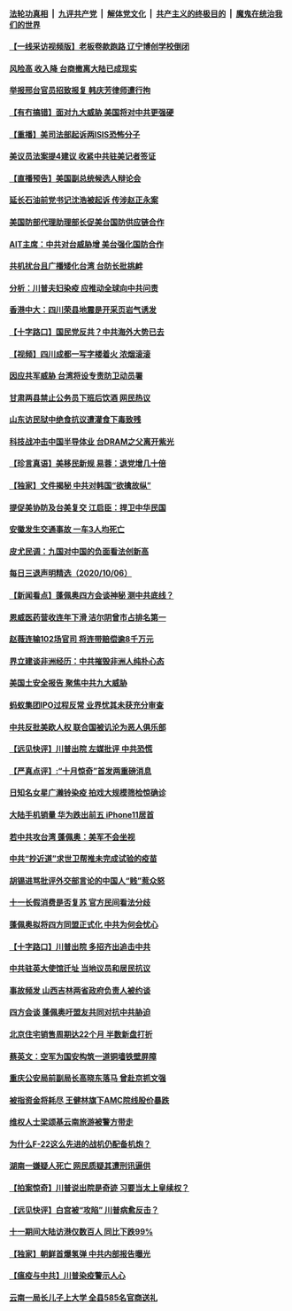 

####  [法轮功真相](../../../../basic/blob/master/README.md?t=10080402) &nbsp;|&nbsp; [九评共产党](../../../../9ping.md/blob/master/README.md?t=10080402) &nbsp;|&nbsp; [解体党文化](../../../../jtdwh.md/blob/master/README.md?t=10080402)  &nbsp;|&nbsp; [共产主义的终极目的](../../../../gczydzjmd.md/blob/master/README.md?t=10080402) &nbsp;|&nbsp; [魔鬼在统治我们的世界](../../../../mgztzwmdsj.md/blob/master/README.md?t=10080402) 

#### [【一线采访视频版】老板卷款跑路 辽宁博创学校倒闭](../pages/nsc413/n12460001.md?t=10080402) 

#### [风险高 收入降 台商撤离大陆已成现实](../pages/nsc413/n12459995.md?t=10080402) 

#### [举报邢台官员招致报复 韩庆芳律师遭行拘](../pages/nsc413/n12460046.md?t=10080402) 

#### [【有冇搞错】面对九大威胁 美国将对中共更强硬](../pages/nsc413/n12459873.md?t=10080402) 

#### [【重播】美司法部起诉两ISIS恐怖分子](../pages/nsc413/n12457670.md?t=10080402) 

#### [美议员法案提4建议 收紧中共驻美记者签证](../pages/nsc413/n12459985.md?t=10080402) 

#### [【直播预告】美国副总统候选人辩论会](../pages/nsc413/n12455352.md?t=10080402) 

#### [延长石油前党书记沈浩被起诉 传涉赵正永案](../pages/nsc413/n12459468.md?t=10080402) 

#### [美国防部代理助理部长促美台国防供应链合作](../pages/nsc413/n12459707.md?t=10080402) 

#### [AIT主席：中共对台威胁增 美台强化国防合作](../pages/nsc413/n12459567.md?t=10080402) 

#### [共机扰台且广播矮化台湾 台防长批挑衅](../pages/nsc413/n12459371.md?t=10080402) 

#### [分析：川普夫妇染疫 应推动全球向中共问责](../pages/nsc413/n12459406.md?t=10080402) 

#### [香港中大：四川荣县地震是开采页岩气诱发](../pages/nsc413/n12459450.md?t=10080402) 

#### [【十字路口】国民党反共？中共海外大势已去](../pages/nsc413/n12458350.md?t=10080402) 

#### [【视频】四川成都一写字楼着火 浓烟滚滚](../pages/nsc413/n12459354.md?t=10080402) 

#### [因应共军威胁 台湾将设专责防卫动员署](../pages/nsc413/n12459135.md?t=10080402) 

#### [甘肃两县禁止公务员下班后饮酒 网民热议](../pages/nsc413/n12459056.md?t=10080402) 

#### [山东访民狱中绝食抗议遭灌食下毒致残](../pages/nsc413/n12459142.md?t=10080402) 


#### [科技战冲击中国半导体业 台DRAM之父离开紫光](../pages/nsc413/n12458607.md?t=10080402) 

#### [【珍言真语】美移民新规 易蓉：退党增几十倍](../pages/nsc413/n12458480.md?t=10080402) 

#### [【独家】文件揭秘 中共对韩国“欲擒故纵”](../pages/nsc413/n12445579.md?t=10080402) 

#### [提促美协防及台美复交 江启臣：捍卫中华民国](../pages/nsc413/n12458541.md?t=10080402) 

#### [安徽发生交通事故 一车3人均死亡](../pages/nsc413/n12458581.md?t=10080402) 

#### [皮尤民调：九国对中国的负面看法创新高](../pages/nsc413/n12458469.md?t=10080402) 

#### [每日三退声明精选（2020/10/06）](../pages/nsc413/n12458497.md?t=10080402) 

#### [【新闻看点】蓬佩奥四方会谈神秘 测中共底线？](../pages/nsc413/n12458120.md?t=10080402) 

#### [恩威医药营收连年下滑 洁尔阴曾市占排名第一](../pages/nsc413/n12458279.md?t=10080402) 

#### [赵薇连输102场官司 将连带赔偿逾8千万元](../pages/nsc413/n12458026.md?t=10080402) 

#### [界立建谈非洲经历：中共摧毁非洲人纯朴心态](../pages/nsc413/n12458027.md?t=10080402) 

#### [美国土安全报告 聚焦中共九大威胁](../pages/nsc413/n12458226.md?t=10080402) 

#### [蚂蚁集团IPO过程反常 业界忧其未获充分审查](../pages/nsc413/n12458010.md?t=10080402) 

#### [中共反批美欧人权 联合国被讥沦为恶人俱乐部](../pages/nsc413/n12458076.md?t=10080402) 

#### [【远见快评】川普出院 左媒批评 中共恐慌](../pages/nsc413/n12458058.md?t=10080402) 

#### [【严真点评】:“十月惊奇”首发两重磅消息](../pages/nsc413/n12458017.md?t=10080402) 

#### [日知名女星广濑铃染疫 拍戏大规模筛检惊确诊](../pages/nsc413/n12457902.md?t=10080402) 

#### [大陆手机销量 华为跌出前五 iPhone11居首](../pages/nsc413/n12457694.md?t=10080402) 

#### [若中共攻台湾 蓬佩奥：美军不会坐视](../pages/nsc413/n12457864.md?t=10080402) 

#### [中共“抄近道”求世卫帮推未完成试验的疫苗](../pages/nsc413/n12457924.md?t=10080402) 

#### [胡锡进骂批评外交部言论的中国人“贱”惹众怒](../pages/nsc413/n12457692.md?t=10080402) 

#### [十一长假消费是否复苏 官方民间看法分歧](../pages/nsc413/n12457832.md?t=10080402) 

#### [蓬佩奥拟将四方同盟正式化 中共为何会忧心](../pages/nsc413/n12457644.md?t=10080402) 

#### [【十字路口】川普出院 多招齐出追击中共](../pages/nsc413/n12456007.md?t=10080402) 

#### [中共驻英大使馆迁址 当地议员和居民抗议](../pages/nsc413/n12457185.md?t=10080402) 

#### [事故频发 山西吉林两省政府负责人被约谈](../pages/nsc413/n12457049.md?t=10080402) 

#### [四方会谈 蓬佩奥吁盟友共同对抗中共胁迫](../pages/nsc413/n12457197.md?t=10080402) 

#### [北京住宅销售周期达22个月 半数新盘打折](../pages/nsc413/n12456950.md?t=10080402) 

#### [蔡英文：空军为国安构筑一道铜墙铁壁屏障](../pages/nsc413/n12456737.md?t=10080402) 

#### [重庆公安局前副局长高晓东落马 曾赴京抓文强](../pages/nsc413/n12456615.md?t=10080402) 

#### [被指资金将耗尽 王健林旗下AMC院线股价暴跌](../pages/nsc413/n12456420.md?t=10080402) 

#### [维权人士梁颂基云南旅游被警方带走](../pages/nsc413/n12456661.md?t=10080402) 

#### [为什么F-22这么先进的战机仍配备机炮？](../pages/nsc413/n12456850.md?t=10080402) 


#### [湖南一嫌疑人死亡 网民质疑其遭刑讯逼供](../pages/nsc413/n12456531.md?t=10080402) 

#### [【拍案惊奇】川普说出院是奇迹 习要当太上皇续权？](../pages/nsc413/n12456305.md?t=10080402) 

#### [【远见快评】白宫被“攻陷” 川普病愈反击？](../pages/nsc413/n12456141.md?t=10080402) 

#### [十一期间大陆访港仅数百人 同比下跌99%](../pages/nsc413/n12456123.md?t=10080402) 

#### [【独家】朝鲜首爆氢弹 中共内部报告曝光](../pages/nsc413/n12446632.md?t=10080402) 

#### [【瘟疫与中共】川普染疫警示人心](../pages/nsc413/n12456242.md?t=10080402) 

#### [云南一局长儿子上大学 全县585名官商送礼](../pages/nsc413/n12455762.md?t=10080402) 

